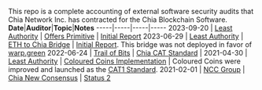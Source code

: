 This repo is a complete accounting of external software security audits that Chia Network Inc. has contracted for the Chia Blockchain Software. 
**Date**|**Auditor**|**Topic**|**Notes**
-----|-----|-----|-----
2023-09-20 | [Least Authority](https://leastauthority.com/) | [Offers Primitive](https://github.com/Chia-Network/Audit-Reports/blob/main/Least%20Authority%20-Chia%20Network%20Offers%20Primitive%20Final%20Audit%20Report.pdf) | [Initial Report](https://github.com/Chia-Network/Audit-Reports/blob/main/Least%20Authority%20-%20Chia%20Network%20Offers%20Primitive%20Security%20Audit%20Report.pdf)
2023-06-29 | [Least Authority](https://leastauthority.com/) | [ETH to Chia Bridge](https://github.com/Chia-Network/Audit-Reports/blob/main/Least%20Authority-%20Chia%20Network%20ETH%20to%20Chia%20Bridge%20Final%20Audit%20Report.pdf) | [Initial Report](https://github.com/Chia-Network/Audit-Reports/blob/main/Least%20Authority%20-%20Chia%20Network%20ETH%20to%20Chia%20Bridge%20Initial%20Audit%20Report.pdf). This bridge was not deployed in favor of [warp.green](https://warp.green)
2022-06-24 | [Trail of Bits](https://www.trailofbits.com/) | [Chia CAT Standard](https://github.com/Chia-Network/Audit-Reports/blob/main/Trail%20of%20bits%20CAT%20standard%20audit.pdf) | 
2021-04-30 | [Least Authority](https://leastauthority.com/) | [Coloured Coins Implementation](https://github.com/Chia-Network/Audit-Reports/blob/main/LeastAuthority_Chia_Network_Coloured_Coin_Implementation_Final_Audit_Report-2021-04-30.pdf) | Coloured Coins were improved and launched as the [CAT1 Standard](https://www.chia.net/2021/11/15/the-cats-out-of-the-bag-chia-releases-the-cat1-standard/).
2021-02-01 | [NCC Group](https://www.nccgroup.com/us/) | [Chia New Consensus](https://github.com/Chia-Network/Audit-Reports/blob/main/NCC-Group-Chia-Audit.pdf) | [Status 2](https://github.com/Chia-Network/Audit-Reports/blob/main/NCC_Group_ChiaNetworkInc_CHIA001_Report_2021-01-25.pdf)

